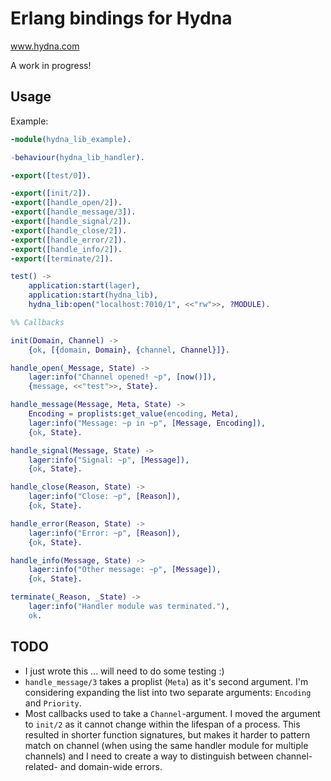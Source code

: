 # Erlang bindings for Hydna

www.hydna.com

A work in progress!

## Usage

Example:

```erlang
-module(hydna_lib_example).

-behaviour(hydna_lib_handler).

-export([test/0]).

-export([init/2]).
-export([handle_open/2]).
-export([handle_message/3]).
-export([handle_signal/2]).
-export([handle_close/2]).
-export([handle_error/2]).
-export([handle_info/2]).
-export([terminate/2]).

test() ->
    application:start(lager),
    application:start(hydna_lib),
    hydna_lib:open("localhost:7010/1", <<"rw">>, ?MODULE).

%% Callbacks

init(Domain, Channel) ->
    {ok, [{domain, Domain}, {channel, Channel}]}.

handle_open(_Message, State) ->
    lager:info("Channel opened! ~p", [now()]),
    {message, <<"test">>, State}.

handle_message(Message, Meta, State) ->
    Encoding = proplists:get_value(encoding, Meta),
    lager:info("Message: ~p in ~p", [Message, Encoding]),
    {ok, State}.

handle_signal(Message, State) ->
    lager:info("Signal: ~p", [Message]),
    {ok, State}.

handle_close(Reason, State) ->
    lager:info("Close: ~p", [Reason]),
    {ok, State}.

handle_error(Reason, State) ->
    lager:info("Error: ~p", [Reason]),
    {ok, State}.

handle_info(Message, State) ->
    lager:info("Other message: ~p", [Message]),
    {ok, State}.

terminate(_Reason, _State) ->
    lager:info("Handler module was terminated."),
    ok.
```

## TODO

* I just wrote this ... will need to do some testing :)
* `handle_message/3` takes a proplist (`Meta`) as it's second argument. I'm
  considering expanding the list into two separate arguments: `Encoding` and
  `Priority`.
* Most callbacks used to take a `Channel`-argument. I moved the argument to
  `init/2` as it cannot change within the lifespan of a process. This resulted
  in shorter function signatures, but makes it harder to pattern match on
  channel (when using the same handler module for multiple channels) and I
  need to create a way to distinguish between channel-related- and domain-wide
  errors.
